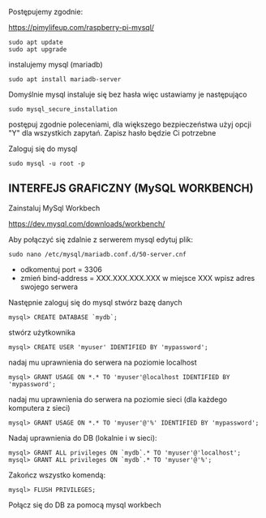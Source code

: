 Postępujemy zgodnie:

https://pimylifeup.com/raspberry-pi-mysql/

```
sudo apt update
sudo apt upgrade
```
instalujemy mysql (mariadb)

```
sudo apt install mariadb-server
```

Domyślnie mysql instaluje się bez hasła więc ustawiamy je następująco

```
sudo mysql_secure_installation
```

postępuj zgodnie poleceniami, dla większego bezpieczeństwa użyj opcji "Y" dla wszystkich zapytań. Zapisz hasło będzie Ci potrzebne

Zaloguj się do mysql

```
sudo mysql -u root -p
```
## INTERFEJS GRAFICZNY (MySQL WORKBENCH)

Zainstaluj MySql Workbech

https://dev.mysql.com/downloads/workbench/

Aby połączyć się zdalnie z serwerem mysql edytuj plik:

```
sudo nano /etc/mysql/mariadb.conf.d/50-server.cnf
```

- odkomentuj port = 3306
- zmień  bind-address  = XXX.XXX.XXX.XXX w miejsce XXX wpisz adres swojego serwera 

Następnie zaloguj się do mysql stwórz bazę danych 

```
mysql> CREATE DATABASE `mydb`;
```

stwórz użytkownika

```
mysql> CREATE USER 'myuser' IDENTIFIED BY 'mypassword';
```

nadaj mu uprawnienia do serwera na poziomie localhost

```
mysql> GRANT USAGE ON *.* TO 'myuser'@localhost IDENTIFIED BY 'mypassword';
```
nadaj mu uprawnienia do serwera na poziomie sieci (dla każdego komputera z sieci)

```
mysql> GRANT USAGE ON *.* TO 'myuser'@'%' IDENTIFIED BY 'mypassword';
```

Nadaj uprawnienia do DB (lokalnie i w sieci):

```
mysql> GRANT ALL privileges ON `mydb`.* TO 'myuser'@'localhost';
mysql> GRANT ALL privileges ON `mydb`.* TO 'myuser'@'%';
```
Zakończ wszystko komendą:

```
mysql> FLUSH PRIVILEGES;
```

Połącz się do DB za pomocą mysql workbech
